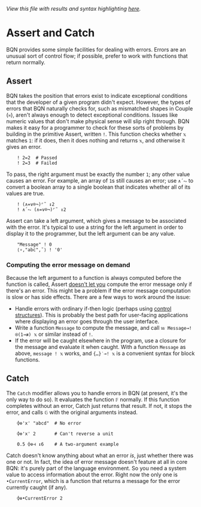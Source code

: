 *View this file with results and syntax highlighting [here](https://mlochbaum.github.io/BQN/doc/assert.html).*

# Assert and Catch

BQN provides some simple facilities for dealing with errors. Errors are an unusual sort of control flow; if possible, prefer to work with functions that return normally.

## Assert

BQN takes the position that errors exist to indicate exceptional conditions that the developer of a given program didn't expect. However, the types of errors that BQN naturally checks for, such as mismatched shapes in Couple (`≍`), aren't always enough to detect exceptional conditions. Issues like numeric values that don't make physical sense will slip right through. BQN makes it easy for a programmer to check for these sorts of problems by building in the primitive Assert, written `!`. This function checks whether `𝕩` matches `1`: if it does, then it does nothing and returns `𝕩`, and otherwise it gives an error.

        ! 2=2  # Passed
        ! 2=3  # Failed

To pass, the right argument must be exactly the number `1`; any other value causes an error. For example, an array of `1`s still causes an error; use `∧´⥊` to convert a boolean array to a single boolean that indicates whether all of its values are true.

        ! (∧=∨⌾¬)⌜˜ ↕2
        ! ∧´⥊ (∧=∨⌾¬)⌜˜ ↕2

Assert can take a left argument, which gives a message to be associated with the error. It's typical to use a string for the left argument in order to display it to the programmer, but the left argument can be any value.

        "Message" ! 0
        ⟨∘,"abc",˜⟩ ! '0'

### Computing the error message on demand

Because the left argument to a function is always computed before the function is called, Assert [doesn't let you](../commentary/problems.md#assert-has-no-way-to-compute-the-error-message) compute the error message only if there's an error. This might be a problem if the error message computation is slow or has side effects. There are a few ways to work around the issue:
- Handle errors with ordinary if-then logic (perhaps using [control structures](control.md)). This is probably the best path for user-facing applications where displaying an error goes through the user interface.
- Write a function `Message` to compute the message, and call `𝕨 Message⊸!⍟(1⊸≢) 𝕩` or similar instead of `!`.
- If the error will be caught elsewhere in the program, use a closure for the message and evaluate it when caught. With a function `Message` as above, `message ! 𝕩` works, and `{…}˙⊸! 𝕩` is a convenient syntax for block functions.

## Catch

The `Catch` modifier allows you to handle errors in BQN (at present, it's the only way to do so). It evaluates the function `𝔽` normally. If this function completes without an error, Catch just returns that result. If not, it stops the error, and calls `𝔾` with the original arguments instead.

        ⌽⎊'x' "abcd"  # No error

        ⌽⎊'x' 2       # Can't reverse a unit

        0.5 ⌽⎊⊣ ↕6    # A two-argument example

Catch doesn't know anything about what an error *is*, just whether there was one or not. In fact, the idea of error message doesn't feature at all in core BQN: it's purely part of the language environment. So you need a system value to access information about the error. Right now the only one is `•CurrentError`, which is a function that returns a message for the error currently caught (if any).

        ⌽⎊•CurrentError 2
